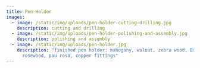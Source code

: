 ```yaml
---
title: Pen Holder
images:
  - image: /static/img/uploads/pen-holder-cutting-drilling.jpg
    description: cutting and drilling
  - image: /static/img/uploads/pen-holder-polishing-and-assembly.jpg
    description: polishing and assembly
  - image: /static/img/uploads/pen-holder.jpg
    description: "finished pen holder: mahogany, walnut, zebra wood, Brazilian
      rosewood, pau rosa, copper fittings"
---
```

